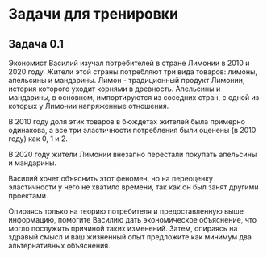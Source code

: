 # Задачи для тренировки

## Задача 0.1

Экономист Василий изучал потребителей в стране Лимонии в 2010 и 2020 году. Жители этой страны потребляют три вида товаров: лимоны, апельсины и мандарины. Лимон - традиционный продукт Лимонии, история которого уходит корнями в древность. Апельсины и мандарины, в основном, импортируются из соседних стран, с одной из которых у Лимонии напряженные отношения.

В 2010 году доля этих товаров в бюждетах жителей была примерно одинакова, а все три эластичности потребления были оценены (в 2010 году) как $0$, $1$ и $2$. 

В 2020 году жители Лимонии внезапно перестали покупать апельсины и мандарины. 

Василий хочет объяснить этот феномен, но на переоценку эластичности у него не хватило времени, так как он был занят другими проектами. 

Опираясь только на теорию потребителя и предоставленную выше информацию, помогите Василию дать экономическое объяснение, что могло послужить причиной таких изменений. Затем, опираясь на здравый смысл и ваш жизненный опыт предложите как минимум два альтернативных объяснения.